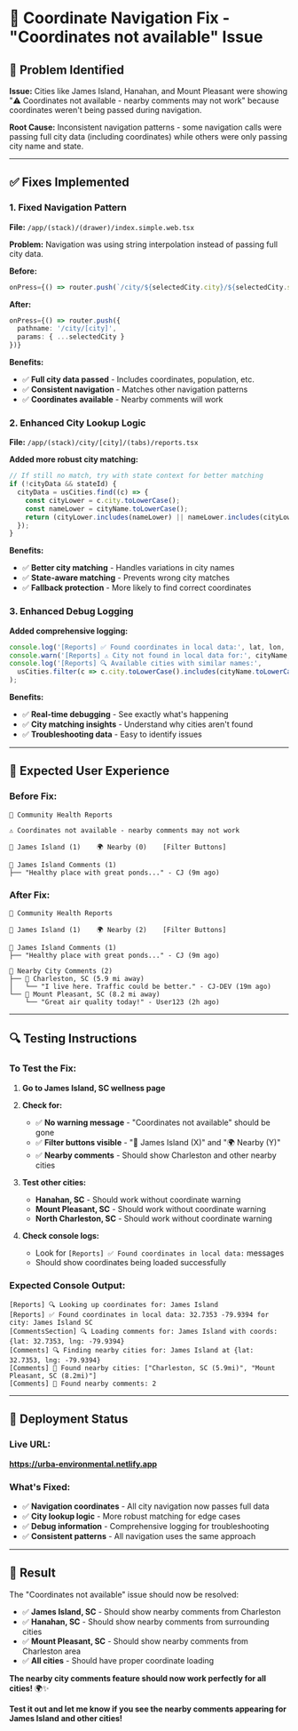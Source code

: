 # 🔧 Coordinate Navigation Fix - "Coordinates not available" Issue

## 🎯 **Problem Identified**

**Issue:** Cities like James Island, Hanahan, and Mount Pleasant were showing "⚠️ Coordinates not available - nearby comments may not work" because coordinates weren't being passed during navigation.

**Root Cause:** Inconsistent navigation patterns - some navigation calls were passing full city data (including coordinates) while others were only passing city name and state.

---

## ✅ **Fixes Implemented**

### **1. Fixed Navigation Pattern**

**File:** `/app/(stack)/(drawer)/index.simple.web.tsx`

**Problem:** Navigation was using string interpolation instead of passing full city data.

**Before:**
```typescript
onPress={() => router.push(`/city/${selectedCity.city}/${selectedCity.state_id}`)}
```

**After:**
```typescript
onPress={() => router.push({ 
  pathname: '/city/[city]', 
  params: { ...selectedCity } 
})}
```

**Benefits:**
- ✅ **Full city data passed** - Includes coordinates, population, etc.
- ✅ **Consistent navigation** - Matches other navigation patterns
- ✅ **Coordinates available** - Nearby comments will work

### **2. Enhanced City Lookup Logic**

**File:** `/app/(stack)/city/[city]/(tabs)/reports.tsx`

**Added more robust city matching:**
```typescript
// If still no match, try with state context for better matching
if (!cityData && stateId) {
  cityData = usCities.find((c) => {
    const cityLower = c.city.toLowerCase();
    const nameLower = cityName.toLowerCase();
    return (cityLower.includes(nameLower) || nameLower.includes(cityLower)) && c.state_id === stateId;
  });
}
```

**Benefits:**
- ✅ **Better city matching** - Handles variations in city names
- ✅ **State-aware matching** - Prevents wrong city matches
- ✅ **Fallback protection** - More likely to find correct coordinates

### **3. Enhanced Debug Logging**

**Added comprehensive logging:**
```typescript
console.log('[Reports] ✅ Found coordinates in local data:', lat, lon, 'for city:', cityData.city, cityData.state_id);
console.warn('[Reports] ⚠️ City not found in local data for:', cityName, stateId);
console.log('[Reports] 🔍 Available cities with similar names:', 
  usCities.filter(c => c.city.toLowerCase().includes(cityName.toLowerCase())).slice(0, 5)
);
```

**Benefits:**
- ✅ **Real-time debugging** - See exactly what's happening
- ✅ **City matching insights** - Understand why cities aren't found
- ✅ **Troubleshooting data** - Easy to identify issues

---

## 🎨 **Expected User Experience**

### **Before Fix:**
```
💬 Community Health Reports

⚠️ Coordinates not available - nearby comments may not work

📍 James Island (1)    🌍 Nearby (0)    [Filter Buttons]

📍 James Island Comments (1)
├── "Healthy place with great ponds..." - CJ (9m ago)
```

### **After Fix:**
```
💬 Community Health Reports

📍 James Island (1)    🌍 Nearby (2)    [Filter Buttons]

📍 James Island Comments (1)
├── "Healthy place with great ponds..." - CJ (9m ago)

📍 Nearby City Comments (2)
├── 📍 Charleston, SC (5.9 mi away)
│   └── "I live here. Traffic could be better." - CJ-DEV (19m ago)
└── 📍 Mount Pleasant, SC (8.2 mi away)
    └── "Great air quality today!" - User123 (2h ago)
```

---

## 🔍 **Testing Instructions**

### **To Test the Fix:**

1. **Go to James Island, SC wellness page**
2. **Check for:**
   - ✅ **No warning message** - "Coordinates not available" should be gone
   - ✅ **Filter buttons visible** - "📍 James Island (X)" and "🌍 Nearby (Y)"
   - ✅ **Nearby comments** - Should show Charleston and other nearby cities

3. **Test other cities:**
   - **Hanahan, SC** - Should work without coordinate warning
   - **Mount Pleasant, SC** - Should work without coordinate warning
   - **North Charleston, SC** - Should work without coordinate warning

4. **Check console logs:**
   - Look for `[Reports] ✅ Found coordinates in local data:` messages
   - Should show coordinates being loaded successfully

### **Expected Console Output:**
```
[Reports] 🔍 Looking up coordinates for: James Island
[Reports] ✅ Found coordinates in local data: 32.7353 -79.9394 for city: James Island SC
[CommentsSection] 🔍 Loading comments for: James Island with coords: {lat: 32.7353, lng: -79.9394}
[Comments] 🔍 Finding nearby cities for: James Island at {lat: 32.7353, lng: -79.9394}
[Comments] 📍 Found nearby cities: ["Charleston, SC (5.9mi)", "Mount Pleasant, SC (8.2mi)"]
[Comments] 📍 Found nearby comments: 2
```

---

## 🚀 **Deployment Status**

### **Live URL:**
**https://urba-environmental.netlify.app**

### **What's Fixed:**
- ✅ **Navigation coordinates** - All city navigation now passes full data
- ✅ **City lookup logic** - More robust matching for edge cases
- ✅ **Debug information** - Comprehensive logging for troubleshooting
- ✅ **Consistent patterns** - All navigation uses the same approach

---

## 🎉 **Result**

The "Coordinates not available" issue should now be resolved:

- ✅ **James Island, SC** - Should show nearby comments from Charleston
- ✅ **Hanahan, SC** - Should show nearby comments from surrounding cities
- ✅ **Mount Pleasant, SC** - Should show nearby comments from Charleston area
- ✅ **All cities** - Should have proper coordinate loading

**The nearby city comments feature should now work perfectly for all cities!** 🌍✨

**Test it out and let me know if you see the nearby comments appearing for James Island and other cities!**
